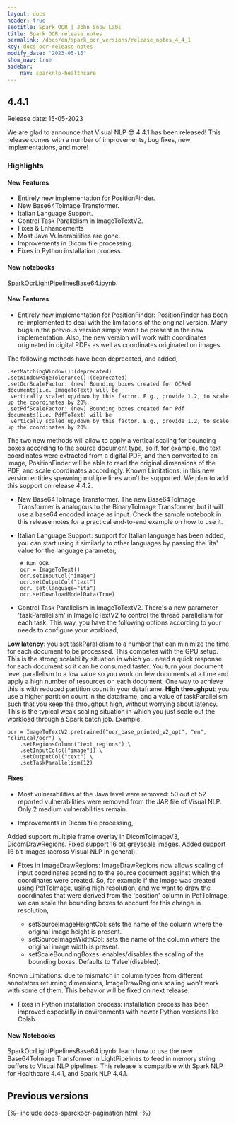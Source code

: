 ```yaml
---
layout: docs
header: true
seotitle: Spark OCR | John Snow Labs
title: Spark OCR release notes
permalink: /docs/en/spark_ocr_versions/release_notes_4_4_1
key: docs-ocr-release-notes
modify_date: "2023-05-15"
show_nav: true
sidebar:
    nav: sparknlp-healthcare
---
```


<div class="h3-box" markdown="1">

## 4.4.1

Release date: 15-05-2023

We are glad to announce that Visual NLP 😎 4.4.1 has been released! This release comes with a number of improvements, bug fixes, new implementations, and more!

</div><div class="h3-box" markdown="1">

### Highlights
#### New Features
* Entirely new implementation for PositionFinder.
* New Base64ToImage Transformer.
* Italian Language Support.
* Control Task Parallelism in ImageToTextV2.
* Fixes & Enhancements
* Most Java Vulnerabilities are gone.
* Improvements in Dicom file processing.
* Fixes in Python installation process.

</div><div class="h3-box" markdown="1">

#### New notebooks

[SparkOcrLightPipelinesBase64.ipynb](https://github.com/JohnSnowLabs/spark-ocr-workshop/blob/master/jupyter/SparkOcrLightPipelinesBase64.ipynb).

</div><div class="h3-box" markdown="1">

#### New Features
* Entirely new implementation for PositionFinder: PositionFinder has been re-implemented to deal with the limitations of the original version. Many bugs in the previous version simply won't be present in the new implementation. Also, the new version will work with coordinates originated in digital PDFs as well as coordinates originated on images. 

The following methods have been deprecated, and added,

```
.setMatchingWindow():(deprecated)
.setWindowPageTolerance():(deprecated)
.setOcrScaleFactor: (new) Bounding boxes created for OCRed documents(i.e. ImageToText) will be
 vertically scaled up/down by this factor. E.g., provide 1.2, to scale up the coordinates by 20%.
.setPdfScaleFactor: (new) Bounding boxes created for Pdf documents(i.e. PdfToText) will be
 vertically scaled up/down by this factor. E.g., provide 1.2, to scale up the coordinates by 20%.
 ```

The two new methods will allow to apply a vertical scaling for bounding boxes according to the source document type,
so if, for example, the text coordinates were extracted from a digital PDF, and then converted to an image, PositionFinder will be able to read the
original dimensions of the PDF, and scale coordinates accordingly.
Known Limitations: in this new version entities spawning multiple lines won't be supported. We plan to add this support on release 4.4.2.
* New Base64ToImage Transformer.
The new Base64ToImage Transformer is analogous to the BinaryToImage Transformer, but it will use a base64 encoded image as input. Check the sample notebook in this release notes for a practical end-to-end example on how to use it.

* Italian Language Support: support for Italian language has been added, you can start using it similarly to other languages by passing the 'ita' value for the language parameter,
```
    # Run OCR
    ocr = ImageToText()
    ocr.setInputCol("image")
    ocr.setOutputCol("text")
    ocr._set(language="ita")
    ocr.setDownloadModelData(True)
``` 

* Control Task Parallelism in ImageToTextV2.
There's a new parameter 'taskParallelism' in ImageToTextV2 to control the thread parallelism for each task. This way, you have the following options according to your needs to configure your workload,

__Low latency__: you set taskParallelism to a number that can minimize the time for each document to be processed. This competes with the GPU setup. This is the strong scalability situation in which you need a quick response for each document so it can be consumed faster. You turn your document level parallelism to a low value so you work on few documents at a time and apply a high number of resources on each document. One way to achieve this is with reduced partition count in your dataframe.
__High throughput__: you use a higher partition count in the dataframe, and a value of taskParallelism such that you keep the throughput high, without worrying about latency. This is the typical weak scaling situation in which you just scale out the workload through a Spark batch job.
Example,
```
ocr = ImageToTextV2.pretrained("ocr_base_printed_v2_opt", "en", "clinical/ocr") \
    .setRegionsColumn("text_regions") \
    .setInputCols(["image"]) \
    .setOutputCol("text") \
    .setTaskParallelism(12)
```

</div><div class="h3-box" markdown="1">

#### Fixes
* Most vulnerabilities at the Java level were removed: 50 out of 52 reported vulnerabilities were removed from the JAR file of Visual NLP. Only 2 medium vulnerabilities remain.

* Improvements in Dicom file processing,

Added support multiple frame overlay in DicomToImageV3, DicomDrawRegions.
Fixed support 16 bit greyscale images.
Added support 16 bit images (across Visual NLP in general).
 
* Fixes in ImageDrawRegions: ImageDrawRegions now allows scaling of input coordinates acording to the source document against which the coordinates were created. So, for example if the image was created using PdfToImage, using high resolution, and we want to draw the coordinates that were derived from the 'position' column in PdfToImage, we can scale the bounding boxes to account for this change in resolution,

    * setSourceImageHeightCol: sets the name of the column where the original image height is present.
    * setSourceImageWidthCol: sets the name of the column where the original image width is present.
    * setScaleBoundingBoxes: enables/disables the scaling of the bounding boxes. Defaults to 'false'(disabled).

 
Known Limitations: due to mismatch in column types from different annotators returning dimensions, ImageDrawRegions scaling won't work with some of them. This behavior will be fixed on next release.

* Fixes in Python installation process: installation process has been improved especially in environments with newer Python versions like Colab.

</div><div class="h3-box" markdown="1">

#### New Notebooks
SparkOcrLightPipelinesBase64.ipynb: learn how to use the new Base64ToImage Transformer in LightPipelines to feed in memory string buffers to Visual NLP pipelines.
This release is compatible with Spark NLP for Healthcare 4.4.1, and Spark NLP 4.4.1.

</div><div class="prev_ver h3-box" markdown="1">

## Previous versions

</div>

{%- include docs-sparckocr-pagination.html -%}
